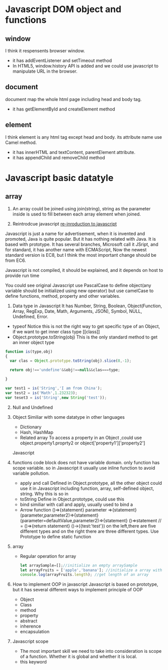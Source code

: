 # Javascript DOM object and functions
## window

I think it respensents browser window.
   - it has addEventListener and setTimeout method
   - In HTML5, window.history API is added and we could use javascript to manipulate URL in the browser. 

## document

document map the whole html page including head and body tag.
   - it has getElementById and createElement method
## element

I think element is any html tag except head and body. its attribute name use Camel method.
   - it has innerHTML and textContent, parentElement attribute.
   -  it has appendChild and removeChild method


# Javascript basic datatyle
## array
1. An array could be joined using join(string), string as the parameter inside is used to fill between each array element when joined.


2. Reintrodcue javascript
[re-inroduction to javascript](https://developer.mozilla.org/zh-CN/docs/Web/JavaScript/A_re-introduction_to_JavaScript)

Javascript is just a name for advertisement, when it is invented and promoted, Java is quite popular. But it has nothing related with Java. It is based with prototype. It has several branches, Microsoft call it JSript, and for standard, it has another name with ECMAScript, Now the newest standard version is EC8, but
I think the most important change should be from EC6.

Javascript is not compiled, it should be explained, and it depends on host to provide run time

You could see original Javascript use PascalCase to define object(any variable should be initialized using new operator) but use camelCase to define functions, method, property and other variables.

1. Data type in Javascript
 It has Number, String, Boolean, Object(Function, Array, RegExp, Date, Math, Arguments, JSON), Symbol, NULL, Undefined, Error.

  * typeof
  Notice this is not the right way to get specific type of an Object, if we want to get inner class type [[class]]
  * Object.prototype.toString(obj)
  This is the only standard method to get an inner object type
  ```javascript
  function is(type,obj)
  {
    var clas = Object.prototype.toString(obj).slice(8,-1);

    return obj!=='undefine'&&obj!==null&&clas===type;

  }

  var test1 = is('String','I am from China');
  var test2 = is('Math',1.232323);
  var teset3 = is('String',new String('test'));
  ```

 2. Null and Undefined

 3. Object
    Similiar with some datatype in other languages
    * Dictionary
    * Hash, HashMap
    * Related array
    To access a property in an Object ,could use object.property1.proprty2 or object['property1']['property2']

    Javascript  
  4. functions
     code block does not have variable domain. only function has scope variable. so in Javascript it usually use inline function to avoid variable pollution.
     * apply and call
      Defined in Object.prototype, all the other object could use it in Javascript including function, array, self-defined object, string. Why this is so in
      * toString
      Define in Object.prototype, could use this
      * bind
      similiar with call and apply, usually used to bind a
      * Arrow function
      ()=>{statement}
      parameter =>{statement}
      (parameter,parameter2)=>{statement}
      (parameter=defaultValue,parameter2)=>{statement}
      ()=>statement // = ()=>{return statement}
      ()->({test:'test'})
      on the left,there are five different types and on the right there are three different types.
     Use Prototype to define static function
  5. array
     * Regular operation for array
       ```javascript
       let arraySample=[];//initialize an empty arraySample
       let arrayFruits = ['apple','banana']; //initialize a array with some fruits
       console.log(arrayFruits.length); //get length of an array

       ```
  6. How to implement OOP in javascript
     Javascript is based on prototype, but it has several different ways to implement principle of OOP
     * Object
     * Class
     * method
     * property
     * abstract
     * inherence
     * encapsulation

  7. Javascript scope
     * The most important skill we need to take into consideration is scope of a function. Whether it is global and whether it is local.
     * this keyword
